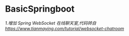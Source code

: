 # BasicSpringboot

*1.增加 Spring WebSocket 在线聊天室,代码转自 https://www.tianmaying.com/tutorial/websocket-chatroom*